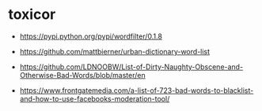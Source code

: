 # toxicor

* https://pypi.python.org/pypi/wordfilter/0.1.8

* https://github.com/mattbierner/urban-dictionary-word-list
* https://github.com/LDNOOBW/List-of-Dirty-Naughty-Obscene-and-Otherwise-Bad-Words/blob/master/en
* https://www.frontgatemedia.com/a-list-of-723-bad-words-to-blacklist-and-how-to-use-facebooks-moderation-tool/
